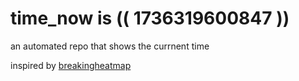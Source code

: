 # time_now is (( 1736319600847 ))

an automated repo that shows the currnent time

inspired by [breakingheatmap](https://github.com/breakingheatmap/breakingheatmap)
